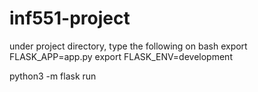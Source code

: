 # inf551-project

under project directory, type the following on bash
export FLASK_APP=app.py
export FLASK_ENV=development 

python3 -m flask run
